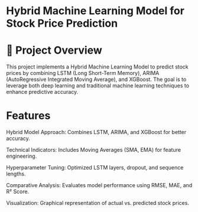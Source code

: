 #  Hybrid Machine Learning Model for Stock Price Prediction

# 📌 Project Overview

This project implements a Hybrid Machine Learning Model to predict stock prices by combining LSTM (Long Short-Term Memory), ARIMA (AutoRegressive Integrated Moving Average), and XGBoost. The goal is to leverage both deep learning and traditional machine learning techniques to enhance predictive accuracy.

# Features

Hybrid Model Approach: Combines LSTM, ARIMA, and XGBoost for better accuracy.

Technical Indicators: Includes Moving Averages (SMA, EMA) for feature engineering.

Hyperparameter Tuning: Optimized LSTM layers, dropout, and sequence lengths.

Comparative Analysis: Evaluates model performance using RMSE, MAE, and R² Score.

Visualization: Graphical representation of actual vs. predicted stock prices.
